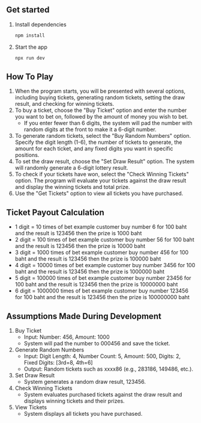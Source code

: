 ## Get started

1. Install dependencies

   ```bash
   npm install
   ```

2. Start the app

   ```bash
   npx run dev
   ```

## How To Play
1. When the program starts, you will be presented with several options, including buying tickets, generating random tickets, setting the draw result, and checking for winning tickets.
2. To buy a ticket, choose the "Buy Ticket" option and enter the number you want to bet on, followed by the amount of money you wish to bet.
    - If you enter fewer than 6 digits, the system will pad the number with random digits at the front to make it a 6-digit number.
3. To generate random tickets, select the "Buy Random Numbers" option. Specify the digit length (1-6), the number of tickets to generate, the amount for each ticket, and any fixed digits you want in specific positions.
4. To set the draw result, choose the "Set Draw Result" option. The system will randomly generate a 6-digit lottery result.
5. To check if your tickets have won, select the "Check Winning Tickets" option. The program will evaluate your tickets against the draw result and display the winning tickets and total prize.
6. Use the "Get Tickets" option to view all tickets you have purchased.

## Ticket Payout Calculation

- 1 digit = 10 times of bet example customer buy number 6 for 100 baht and the result is 123456 then the prize is 1000 baht
- 2 digit = 100 times of bet example customer buy number 56 for 100 baht and the result is 123456 then the prize is 10000 baht
- 3 digit = 1000 times of bet example customer buy number 456 for 100 baht and the result is 123456 then the prize is 100000 baht
- 4 digit = 10000 times of bet example customer buy number 3456 for 100 baht and the result is 123456 then the prize is 1000000 baht
- 5 digit = 100000 times of bet example customer buy number 23456 for 100 baht and the result is 123456 then the prize is 10000000 baht
- 6 digit = 1000000 times of bet example customer buy number 123456 for 100 baht and the result is 123456 then the prize is 100000000 baht

## Assumptions Made During Development

1. Buy Ticket
    - Input: Number: 456, Amount: 1000
    - System will pad the number to 000456 and save the ticket.
2. Generate Random Numbers
    - Input: Digit Length: 4, Number Count: 5, Amount: 500, Digits: 2, Fixed Digits: [3rd=8, 4th=6]
    - Output: Random tickets such as xxxx86 (e.g., 283186, 149486, etc.).
3. Set Draw Result
    - System generates a random draw result, 123456.
4. Check Winning Tickets
    - System evaluates purchased tickets against the draw result and displays winning tickets and their prizes.
5. View Tickets
    - System displays all tickets you have purchased.